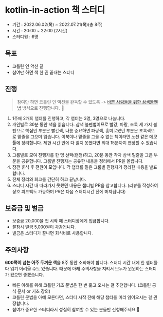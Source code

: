 # kotlin-in-action 책 스터디
- 기간 : 2022.06.02(목) ~ 2022.07.21(목)(총 8주)
- 시간 : 20:00 ~ 22:00 (2시간)
- 스터디원 : 6명

## 목표
- 코틀린 인 액션 끝
- 참여만 하면 책 한 권 끝내는 스터디

## 진행
> 참여만 하면 코틀린 인 액션을 완독할 수 있도록 -> [바쁜 사람들을 위한 삼색볼펜법](http://egloos.zum.com/agile/v/3684946) 방식으로 진행합니다. 💪

1. 1주에 2개의 챕터를 진행하고, 각 챕터는 3명, 3명으로 나눕니다.
2. 개인별로 30분 동안 책을 읽습니다. 삼색 볼펜법이므로 빨강, 파랑, 초록 세 가지 볼펜으로 핵심인 부분은 빨간색, 나름 중요하면 파랑색, 흥미로웠던 부분은 초록색으로 밑줄을 그으며 읽습니다. 이북이나 밑줄을 그을 수 없는 책이라면 노션 같은 메모 툴에 정리합니다. 제한 시간 안에 다 읽지 못했다면 최대 15분까지 연장할 수 있습니다.
3. 그룹별로 모여 진행자를 한 명 선택(랜덤)하고, 20분 동안 각자 삼색 밑줄을 그은 부분을 공유합니다. 그룹별 진행자는 공유한 내용을 정리해서 PR을 올립니다. 
4. 잠깐 휴식 후 전원이 모입니다. 각 챕터를 맡은 그룹별 진행자가 정리한 내용을 발표합니다.
5. 전체 정리와 회고를 간단히 하고 끝납니다.
6. 스터디 시간 내 따라가지 못했던 내용은 챕터별 PR을 참고합니다. (리뷰를 작성하여 상호 피드백도 가능하며 PR은 다음 스터디시간 전에 머지됩니다)

## 보증금 및 벌금
- 보증금 20,000을 첫 시작 때 스터디장에게 입금합니다.
- 불참시 벌금 5,000원이 차감됩니다.
- 벌금은 스터디가 끝나면 회식비로 사용합니다.

## 주의사항
**600쪽이 넘는 아주 두꺼운 책**을 8주 동안 소화해야 합니다. 스터디 시간 내에 한 챕터를 다 읽기 어려울 수도 있습니다. 
때문에 아래 주의사항을 지켜서 모두가 윈윈하는 스터디가 됬으면 좋겠습니다.
- 빠른 이해를 위해 코틀린 기초 문법은 한 번 훑고 오시는 걸 추천합니다. (코틀린 공식 문서 or 기초 강의)
- 코틀린 문법을 아예 모른다면, 스터디 시작 전에 해당 챕터를 미리 읽어오시는 걸 권장합니다.
- 참여가 중요한 스터디라서 성실히 참여할 수 있는 분들만 신청해주세요 🙏
